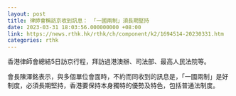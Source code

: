 ```yaml
---
layout: post
title: 律師會稱訪京收到訊息： 「一國兩制」須長期堅持
date: 2023-03-31 18:03:56.000000000 +08:00
link: https://news.rthk.hk/rthk/ch/component/k2/1694514-20230331.htm
categories: rthk
---
```


香港律師會總結5日訪京行程，拜訪過港澳辦、司法部、最高人民法院等。

會長陳澤銘表示，與多個單位會面時，不約而同收到的訊息是，「一國兩制」是好制度，必須長期堅持，香港要保持本身獨特的優勢及特色，包括普通法制度。
